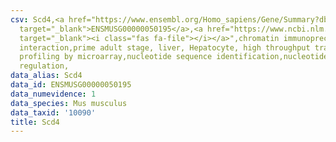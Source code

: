 ```yaml
---
csv: Scd4,<a href="https://www.ensembl.org/Homo_sapiens/Gene/Summary?db=core;g=ENSMUSG00000050195"
  target="_blank">ENSMUSG00000050195</a>,<a href="https://www.ncbi.nlm.nih.gov/pubmed/23834426"
  target="_blank"><i class="fas fa-file"></i></a>",chromatin immunoprecipitation assay,direct
  interaction,prime adult stage, liver, Hepatocyte, high throughput transcription
  profiling by microarray,nucleotide sequence identification,nucleotide sequence identification,transcriptional
  regulation,
data_alias: Scd4
data_id: ENSMUSG00000050195
data_numevidence: 1
data_species: Mus musculus
data_taxid: '10090'
title: Scd4
---
```

